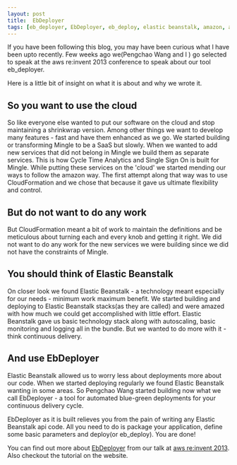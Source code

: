 ```yaml
---
layout: post
title:  EbDeployer
tags: [eb_deployer, EbDeployer, eb_deploy, elastic beanstalk, amazon, aws, cloud, mingle, services, saas]
---
```


If you have been following this blog, you may have been curious what I have been upto recently. Few weeks ago we(Pengchao Wang and I ) go selected to speak at the aws re:invent 2013 conference to speak about our tool eb_deployer.

Here is a little bit of insight on what it is about and why we wrote it.

## So you want to use the cloud
So like everyone else wanted to put our software on the cloud and stop maintaining a shrinkwrap version. Among other things we want to develop many features - fast and have them enhanced as we go. We started building or transforming Mingle to be a SaaS but slowly. When we wanted to add new services that did not belong in Mingle we build them as separate services. This is how Cycle Time Analytics and Single Sign On is built for Mingle. While putting these services on the 'cloud' we started mending our ways to follow the amazon way. The first attempt along that way was to use CloudFormation and we chose that because it gave us ultimate flexibility and control. 

## But do not want to do any work
But CloudFormation meant a bit of work to maintain the definitions and be meticulous about turning each and every knob and getting it right. We did not want to do any work for the new services we were building since we did not have the constraints of Mingle.

## You should think of Elastic Beanstalk
On closer look we found Elastic Beanstalk - a technology meant especially for our needs - minimum work maximum benefit. We started building and deploying to Elastic Beanstalk stacks(as they are called) and were amazed with how much we could get accomplished with little effort. Elastic Beanstalk gave us basic technology stack along with autoscaling, basic monitoring and logging all in the bundle. But we wanted to do more with it - think continuous delivery.

## And use EbDeployer
Elastic Beanstalk allowed us to worry less about deployments more about our code. When we started deploying regularly we found Elastic Beanstalk wanting in some areas. So Pengchao Wang started building now what we call EbDeployer - a tool for automated blue-green deployments for your continuous delivery cycle.

EbDeployer as it is built relieves you from the pain of writing any Elastic Beanstalk api code. All you need to do is package your application, define some basic parameters and deploy(or eb_deploy). You are done!

You can find out more about [EbDeployer](http://ThoughtWorkStudios.github.io/eb_deployer) from our talk at [aws re:invent 2013](https://portal.reinvent.awsevents.com/connect/search.ww#loadSearch-searchPhrase=Sudhindra+Rao&searchType=session&tc=0&sortBy=abbreviationSort&p=). Also checkout the tutorial on the website.

